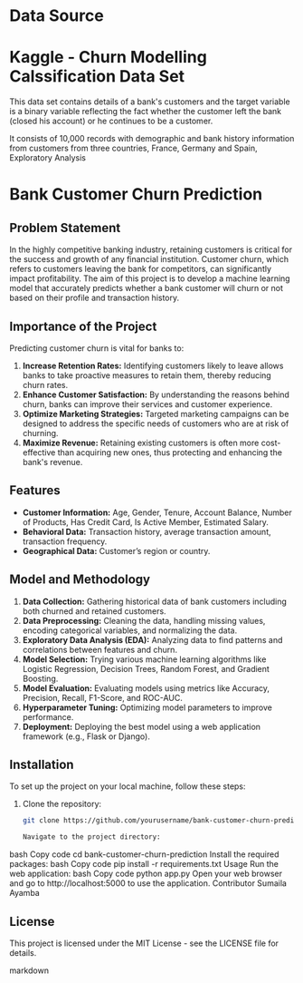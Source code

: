 
# Data Source

# Kaggle - Churn Modelling Calssification Data Set

This data set contains details of a bank's customers and the target variable is a binary variable reflecting the fact whether the customer left the bank (closed his account) or he continues to be a customer.

It consists of 10,000 records with demographic and bank history information from customers from three countries, France, Germany and Spain,
Exploratory Analysis
# Bank Customer Churn Prediction

## Problem Statement
In the highly competitive banking industry, retaining customers is critical for the success and growth of any financial institution. Customer churn, which refers to customers leaving the bank for competitors, can significantly impact profitability. The aim of this project is to develop a machine learning model that accurately predicts whether a bank customer will churn or not based on their profile and transaction history.

## Importance of the Project
Predicting customer churn is vital for banks to:
1. **Increase Retention Rates:** Identifying customers likely to leave allows banks to take proactive measures to retain them, thereby reducing churn rates.
2. **Enhance Customer Satisfaction:** By understanding the reasons behind churn, banks can improve their services and customer experience.
3. **Optimize Marketing Strategies:** Targeted marketing campaigns can be designed to address the specific needs of customers who are at risk of churning.
4. **Maximize Revenue:** Retaining existing customers is often more cost-effective than acquiring new ones, thus protecting and enhancing the bank's revenue.

## Features
- **Customer Information:** Age, Gender, Tenure, Account Balance, Number of Products, Has Credit Card, Is Active Member, Estimated Salary.
- **Behavioral Data:** Transaction history, average transaction amount, transaction frequency.
- **Geographical Data:** Customer’s region or country.

## Model and Methodology
1. **Data Collection:** Gathering historical data of bank customers including both churned and retained customers.
2. **Data Preprocessing:** Cleaning the data, handling missing values, encoding categorical variables, and normalizing the data.
3. **Exploratory Data Analysis (EDA):** Analyzing data to find patterns and correlations between features and churn.
4. **Model Selection:** Trying various machine learning algorithms like Logistic Regression, Decision Trees, Random Forest, and Gradient Boosting.
5. **Model Evaluation:** Evaluating models using metrics like Accuracy, Precision, Recall, F1-Score, and ROC-AUC.
6. **Hyperparameter Tuning:** Optimizing model parameters to improve performance.
7. **Deployment:** Deploying the best model using a web application framework (e.g., Flask or Django).

## Installation
To set up the project on your local machine, follow these steps:
1. Clone the repository:
   ```bash
   git clone https://github.com/yourusername/bank-customer-churn-prediction.git

   Navigate to the project directory:
bash
Copy code
cd bank-customer-churn-prediction
Install the required packages:
bash
Copy code
pip install -r requirements.txt
Usage
Run the web application:
bash
Copy code
python app.py
Open your web browser and go to http://localhost:5000 to use the application.
Contributor
Sumaila Ayamba
## License
This project is licensed under the MIT License - see the LICENSE file for details.

markdown

